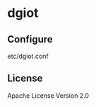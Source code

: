 
dgiot
=========

Configure
--------------------

etc/dgiot.conf


License
-------

Apache License Version 2.0

